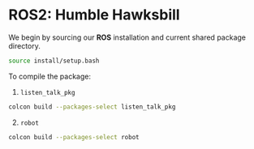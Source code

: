 # ROS2: Humble Hawksbill

We begin by sourcing our **ROS** installation and current shared package directory.

```bash
source install/setup.bash
```
To compile the package:
1. `listen_talk_pkg`
```bash
colcon build --packages-select listen_talk_pkg
```
2. `robot`
```bash
colcon build --packages-select robot
```

